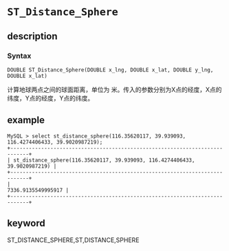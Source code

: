 # `ST_Distance_Sphere`

## description

### Syntax

`DOUBLE ST_Distance_Sphere(DOUBLE x_lng, DOUBLE x_lat, DOUBLE y_lng, DOUBLE x_lat)`

计算地球两点之间的球面距离，单位为 米。传入的参数分别为X点的经度，X点的纬度，Y点的经度，Y点的纬度。

## example

```Plain Text
MySQL > select st_distance_sphere(116.35620117, 39.939093, 116.4274406433, 39.9020987219);
+----------------------------------------------------------------------------+
| st_distance_sphere(116.35620117, 39.939093, 116.4274406433, 39.9020987219) |
+----------------------------------------------------------------------------+
|                                                         7336.9135549995917 |
+----------------------------------------------------------------------------+
```

## keyword

ST_DISTANCE_SPHERE,ST,DISTANCE,SPHERE
